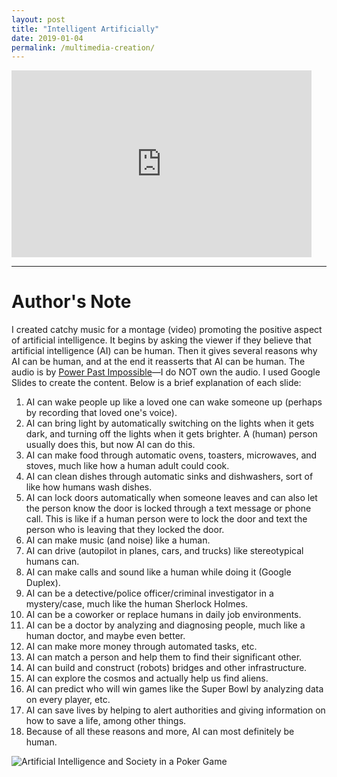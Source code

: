 ```yaml
---
layout: post
title: "Intelligent Artificially"
date: 2019-01-04
permalink: /multimedia-creation/
---
```


<iframe src="https://docs.google.com/a/lcps.org/presentation/d/e/2PACX-1vQEibjazwbqS2VaLyNdxAmNCypfHL01EvE-sNA3g248WbkT6UI3DkvPnZWoayEyaWt3W05JsrWvMLoj/embed?start=false&loop=true&delayms=3000" frameborder="0" width="480" height="299" allowfullscreen="true" mozallowfullscreen="true" webkitallowfullscreen="true"></iframe>

___

# Author's Note
I created catchy music for a montage (video) promoting the positive aspect of artificial intelligence. It begins by asking the viewer if they believe that artificial intelligence (AI) can be human. Then it gives several reasons why AI can be human, and at the end it reasserts that AI can be human. The audio is by [Power Past Impossible](http://powerpastimpossible.org/)&mdash;I do NOT own the audio. I used Google Slides to create the content. Below is a brief explanation of each slide:

1. AI can wake people up like a loved one can wake someone up (perhaps by recording that loved one's voice).
2. AI can bring light by automatically switching on the lights when it gets dark, and turning off the lights when it gets brighter. A (human) person usually does this, but now AI can do this.
3. AI can make food through automatic ovens, toasters, microwaves, and stoves, much like how a human adult could cook.
4.  AI can clean dishes through automatic sinks and dishwashers, sort of like how humans wash dishes.
5. AI can lock doors automatically when someone leaves and can also let the person know the door is locked through a text message or phone call. This is like if a human person were to lock the door and text the person who is leaving that they locked the door.
6. AI can make music (and noise) like a human.
7. AI can drive (autopilot in planes, cars, and trucks) like stereotypical humans can.
8. AI can make calls and sound like a human while doing it (Google Duplex).
9. AI can be a detective/police officer/criminal investigator in a mystery/case, much like the human Sherlock Holmes.
10. AI can be a coworker or replace humans in daily job environments.
11. AI can be a doctor by analyzing and diagnosing people, much like a human doctor, and maybe even better.
12. AI can make more money through automated tasks, etc.
13. AI can match a person and help them to find their significant other.
14. AI can build and construct (robots) bridges and other infrastructure.
15. AI can explore the cosmos and actually help us find aliens.
16. AI can predict who will win games like the Super Bowl by analyzing data on every player, etc.  
17. AI can save lives by helping to alert authorities and giving information on how to save a life, among other things.
18. Because of all these reasons and more, AI can most definitely be human.

![Artificial Intelligence and Society in a Poker Game](https://c1.staticflickr.com/3/2826/34005978326_e5853faa86_b.jpg)
